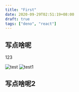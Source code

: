 ```yaml
---
title: "First"
date: 2020-09-29T02:51:19+08:00
draft: true
tags: ["deno", "react"]
---
```


## 写点啥呢

123

![test](/post/first/1.gif)
![test1](/post/first/2.jpg)

## 写点啥呢2